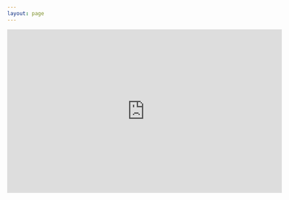 ```yaml
---
layout: page
---
```


<iframe src="https://docs.google.com/forms/d/e/1FAIpQLSdRPdumA9X9SOdeH_dR9AqgJkG-gnvCOOnGPnZvhaguQGUeXA/viewform?embedded=true" width="640" height="382" frameborder="0" marginheight="0" marginwidth="0">Loading…</iframe>
